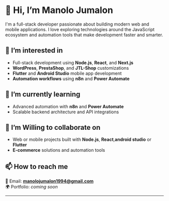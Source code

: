 # 👋 Hi, I’m Manolo Jumalon  

I'm a full-stack developer passionate about building modern web and mobile applications. I love exploring technologies around the JavaScript ecosystem and automation tools that make development faster and smarter.  

## 👀 I’m interested in
- Full-stack development using **Node.js**, **React**, and **Next.js**  
- **WordPress**, **PrestaShop**, and **JTL-Shop** customizations  
- **Flutter** and **Android Studio** mobile app development  
- **Automation workflows** using **n8n** and **Power Automate**

## 🌱 I’m currently learning
- Advanced automation with **n8n** and **Power Automate**  
- Scalable backend architecture and API integrations  

## 💞️ I’m Willing to collaborate on
- Web or mobile projects built with **Node.js**, **React**,**android studio**  or **Flutter**  
- **E-commerce** solutions and automation tools  

## 📫 How to reach me
📧 Email: **manolojumalon1994@gmail.com**   
🌍 Portfolio: *coming soon*

---
 
<!---
manolojumalon1994/manolojumalon1994 is a ✨ special ✨ repository because its `README.md` (this file) appears on your GitHub profile.
You can click the Preview link to take a look at your changes.
--->
